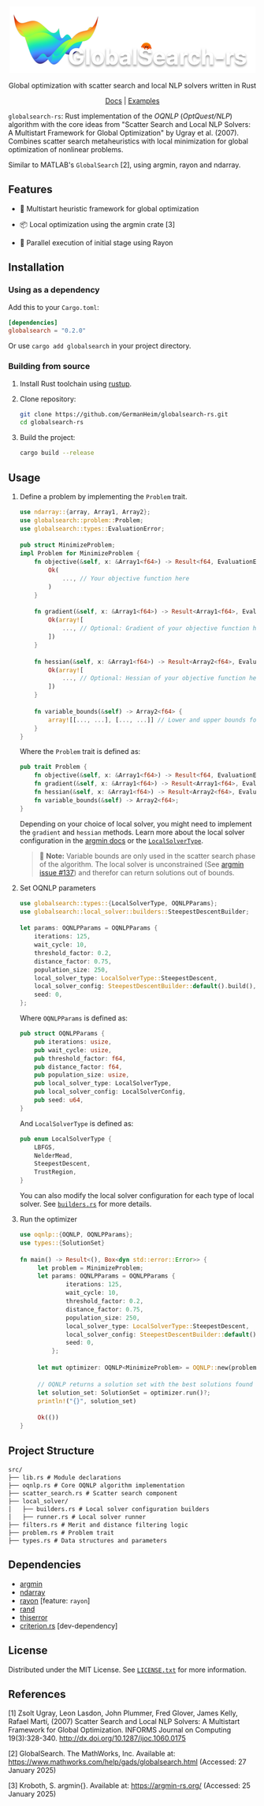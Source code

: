 <p align="center">
    <img
        width="500"
        src="https://raw.githubusercontent.com/GermanHeim/globalsearch-rs/main/media/logo.png"
        alt="GlobalSearch-rs"
    />
    <p align="center">
        Global optimization with scatter search and local NLP solvers written in Rust
    </p>
    <p align="center">
        <a href="https://docs.rs/globalsearch/latest/globalsearch/">Docs</a> | <a href="https://github.com/GermanHeim/globalsearch-rs/tree/main/examples">Examples</a>
    </p>
</p>

`globalsearch-rs`: Rust implementation of the _OQNLP_ (_OptQuest/NLP_) algorithm with the core ideas from "Scatter Search and Local NLP Solvers: A Multistart Framework for Global Optimization" by Ugray et al. (2007). Combines scatter search metaheuristics with local minimization for global optimization of nonlinear problems.

Similar to MATLAB's `GlobalSearch` \[2\], using argmin, rayon and ndarray.

## Features

- 🎯 Multistart heuristic framework for global optimization

- 📦 Local optimization using the argmin crate \[3\]

- 🚀 Parallel execution of initial stage using Rayon

## Installation

### Using as a dependency

Add this to your `Cargo.toml`:

```toml
[dependencies]
globalsearch = "0.2.0"
```

Or use `cargo add globalsearch` in your project directory.

### Building from source

1. Install Rust toolchain using [rustup](https://rustup.rs/).
2. Clone repository:

   ```bash
   git clone https://github.com/GermanHeim/globalsearch-rs.git
   cd globalsearch-rs
   ```

3. Build the project:

   ```bash
   cargo build --release
   ```

## Usage

1. Define a problem by implementing the `Problem` trait.

   ```rust
   use ndarray::{array, Array1, Array2};
   use globalsearch::problem::Problem;
   use globalsearch::types::EvaluationError;

   pub struct MinimizeProblem;
   impl Problem for MinimizeProblem {
       fn objective(&self, x: &Array1<f64>) -> Result<f64, EvaluationError> {
           Ok(
               ..., // Your objective function here
           )
       }

       fn gradient(&self, x: &Array1<f64>) -> Result<Array1<f64>, EvaluationError> {
           Ok(array![
               ..., // Optional: Gradient of your objective function here
           ])
       }

       fn hessian(&self, x: &Array1<f64>) -> Result<Array2<f64>, EvaluationError> {
           Ok(array![
               ..., // Optional: Hessian of your objective function here
           ])
       }

       fn variable_bounds(&self) -> Array2<f64> {
           array![[..., ...], [..., ...]] // Lower and upper bounds for each variable
       }
   }
   ```

   Where the `Problem` trait is defined as:

   ```rust
   pub trait Problem {
       fn objective(&self, x: &Array1<f64>) -> Result<f64, EvaluationError>;
       fn gradient(&self, x: &Array1<f64>) -> Result<Array1<f64>, EvaluationError>;
       fn hessian(&self, x: &Array1<f64>) -> Result<Array2<f64>, EvaluationError>;
       fn variable_bounds(&self) -> Array2<f64>;
   }
   ```

   Depending on your choice of local solver, you might need to implement the `gradient` and `hessian` methods. Learn more about the local solver configuration in the [argmin docs](https://docs.rs/argmin/latest/argmin/solver/index.html) or the [`LocalSolverType`](https://docs.rs/globalsearch/latest/globalsearch/types/enum.LocalSolverType.html).

   > 🔴 **Note:** Variable bounds are only used in the scatter search phase of the algorithm. The local solver is unconstrained (See [argmin issue #137](https://github.com/argmin-rs/argmin/issues/137)) and therefor can return solutions out of bounds.

2. Set OQNLP parameters

   ```rust
   use globalsearch::types::{LocalSolverType, OQNLPParams};
   use globalsearch::local_solver::builders::SteepestDescentBuilder;

   let params: OQNLPParams = OQNLPParams {
       iterations: 125,
       wait_cycle: 10,
       threshold_factor: 0.2,
       distance_factor: 0.75,
       population_size: 250,
       local_solver_type: LocalSolverType::SteepestDescent,
       local_solver_config: SteepestDescentBuilder::default().build(),
       seed: 0,
   };
   ```

   Where `OQNLPParams` is defined as:

   ```rust
   pub struct OQNLPParams {
       pub iterations: usize,
       pub wait_cycle: usize,
       pub threshold_factor: f64,
       pub distance_factor: f64,
       pub population_size: usize,
       pub local_solver_type: LocalSolverType,
       pub local_solver_config: LocalSolverConfig,
       pub seed: u64,
   }
   ```

   And `LocalSolverType` is defined as:

   ```rust
   pub enum LocalSolverType {
       LBFGS,
       NelderMead,
       SteepestDescent,
       TrustRegion,
   }
   ```

   You can also modify the local solver configuration for each type of local solver. See [`builders.rs`](https://github.com/GermanHeim/globalsearch-rs/tree/main/src/local_solver/builders.rs) for more details.

3. Run the optimizer

   ```rust
   use oqnlp::{OQNLP, OQNLPParams};
   use types::{SolutionSet}

   fn main() -> Result<(), Box<dyn std::error::Error>> {
        let problem = MinimizeProblem;
        let params: OQNLPParams = OQNLPParams {
                iterations: 125,
                wait_cycle: 10,
                threshold_factor: 0.2,
                distance_factor: 0.75,
                population_size: 250,
                local_solver_type: LocalSolverType::SteepestDescent,
                local_solver_config: SteepestDescentBuilder::default().build(),
                seed: 0,
            };

        let mut optimizer: OQNLP<MinimizeProblem> = OQNLP::new(problem, params)?;

        // OQNLP returns a solution set with the best solutions found
        let solution_set: SolutionSet = optimizer.run()?;
        println!("{}", solution_set)

        Ok(())
   }
   ```

## Project Structure

```plaintext
src/
├── lib.rs # Module declarations
├── oqnlp.rs # Core OQNLP algorithm implementation
├── scatter_search.rs # Scatter search component
├── local_solver/
│   ├── builders.rs # Local solver configuration builders
│   ├── runner.rs # Local solver runner
├── filters.rs # Merit and distance filtering logic
├── problem.rs # Problem trait
├── types.rs # Data structures and parameters
```

## Dependencies

- [argmin](https://github.com/argmin-rs/argmin)
- [ndarray](https://github.com/rust-ndarray/ndarray)
- [rayon](https://github.com/rayon-rs/rayon) [feature: `rayon`]
- [rand](https://github.com/rust-random/rand)
- [thiserror](https://github.com/dtolnay/thiserror)
- [criterion.rs](https://github.com/bheisler/criterion.rs) [dev-dependency]

## License

Distributed under the MIT License. See [`LICENSE.txt`](https://github.com/GermanHeim/globalsearch-rs/blob/main/LICENSE.txt) for more information.

## References

\[1\] Zsolt Ugray, Leon Lasdon, John Plummer, Fred Glover, James Kelly, Rafael Martí, (2007) Scatter Search and Local NLP Solvers: A Multistart Framework for Global Optimization. INFORMS Journal on Computing 19(3):328-340. <http://dx.doi.org/10.1287/ijoc.1060.0175>

\[2\] GlobalSearch. The MathWorks, Inc. Available at: <https://www.mathworks.com/help/gads/globalsearch.html> (Accessed: 27 January 2025)

\[3\] Kroboth, S. argmin{}. Available at: <https://argmin-rs.org/> (Accessed: 25 January 2025)
